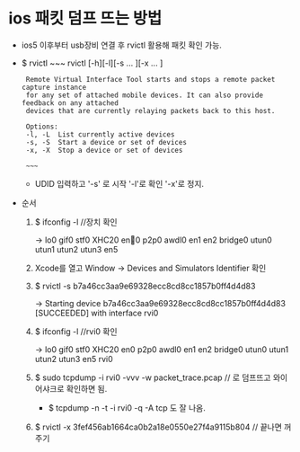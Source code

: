 # ios 패킷 덤프 뜨는 방법

 * ios5 이후부터 usb장비 연결 후 rvictl 활용해 패킷 확인 가능.
 * $ rvictl
        ~~~
        rvictl [-h][-l][-s <udid1> ... <udidN>][-x <udid1> ... <udidN>]

        Remote Virtual Interface Tool starts and stops a remote packet capture instance
        for any set of attached mobile devices. It can also provide feedback on any attached
        devices that are currently relaying packets back to this host.

        Options:
        -l, -L  List currently active devices
        -s, -S  Start a device or set of devices
        -x, -X  Stop a device or set of devices

        ~~~
    - UDID 입력하고 '-s' 로 시작 '-l'로 확인 '-x'로 정지.

 * 순서
    1. $ ifconfig  -l //장치 확인 
   
        -> lo0 gif0 stf0 XHC20 en0 p2p0 awdl0 en1 en2 bridge0 utun0 utun1 utun2 utun3 en5
    2. Xcode를 열고 Window -> Devices and Simulators Identifier 확인 
    3. $ rvictl -s b7a46cc3aa9e69328ecc8cd8cc1857b0ff4d4d83

        -> Starting device b7a46cc3aa9e69328ecc8cd8cc1857b0ff4d4d83 [SUCCEEDED] with interface rvi0
    4. $ ifconfig -l //rvi0 확인

        -> lo0 gif0 stf0 XHC20 en0 p2p0 awdl0 en1 en2 bridge0 utun0 utun1 utun2 utun3 en5 rvi0
    5. $ sudo tcpdump -i rvi0 -vvv -w packet_trace.pcap // 로 덤프뜨고 와이어샤크로 확인하면 됨.
        - $ tcpdump -n -t -i rvi0 -q -A tcp 도 잘 나옴.
    6. $ rvictl -x 3fef456ab1664ca0b2a18e0550e27f4a9115b804 // 끝나면 꺼주기
